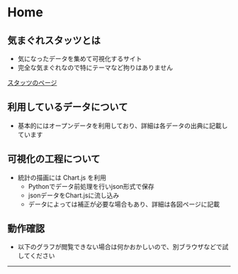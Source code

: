 # Home

## 気まぐれスタッツとは

- 気になったデータを集めて可視化するサイト
- 完全な気まぐれなので特にテーマなど拘りはありません

[スタッツのページ](./stats/)

## 利用しているデータについて

- 基本的にはオープンデータを利用しており、詳細は各データの出典に記載しています


## 可視化の工程について

- 統計の描画には Chart.js を利用
    - Pythonでデータ前処理を行いjson形式で保存
    - jsonデータをChart.jsに流し込み
    - データによっては補正が必要な場合もあり、詳細は各図ページに記載

## 動作確認

- 以下のグラフが閲覧できない場合は何かおかしいので、別ブラウザなどで試してください

-----------------

<script src='./stats/js/chart.js'></script>

<div>
  <canvas id="myChart"></canvas>
</div>

<script>
  const ctx = document.getElementById('myChart');

  new Chart(ctx, {
    type: 'bar',
    data: {
      labels: ['Red', 'Blue', 'Yellow', 'Green', 'Purple', 'Orange'],
      datasets: [{
        label: '# of Votes',
        data: [12, 19, 3, 5, 2, 3],
        borderWidth: 1
      }]
    },
    options: {
      scales: {
        y: {
          beginAtZero: true
        }
      }
    }
  });
</script>
